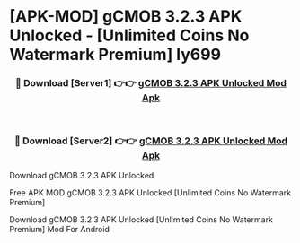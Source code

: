 # [APK-MOD] gCMOB 3.2.3 APK Unlocked - [Unlimited Coins No Watermark Premium] ly699



<div align="center">
<h3>🔴 Download [Server1] 👉👉 <a href="https://momento.my/?title=gCMOB_3.2.3_APK_Unlocked">gCMOB 3.2.3 APK Unlocked Mod Apk</a></h3><br>

<h3>🔴 Download [Server2] 👉👉 <a href="https://momento.my/?title=gCMOB_3.2.3_APK_Unlocked">gCMOB 3.2.3 APK Unlocked Mod Apk</a></h3>
</div>



Download gCMOB 3.2.3 APK Unlocked 

Free APK MOD gCMOB 3.2.3 APK Unlocked [Unlimited Coins No Watermark Premium]

Download gCMOB 3.2.3 APK Unlocked [Unlimited Coins No Watermark Premium] Mod For Android
